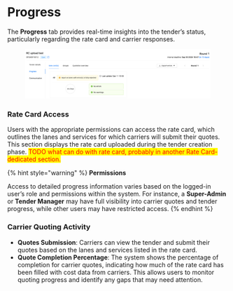 # Progress

The **Progress** tab provides real-time insights into the tender’s status, particularly regarding the rate card and carrier responses.

<figure><img src="../../../.gitbook/assets/Screenshot 2024-09-17 at 14.32.02.png" alt=""><figcaption></figcaption></figure>

### **Rate Card Access**

Users with the appropriate permissions can access the rate card, which outlines the lanes and services for which carriers will submit their quotes. This section displays the rate card uploaded during the tender creation phase. <mark style="color:red;">TODO what can do with rate card, probably in another Rate Card-dedicated section.</mark>

{% hint style="warning" %}
**Permissions**

Access to detailed progress information varies based on the logged-in user’s role and permissions within the system. For instance, a **Super-Admin** or **Tender Manager** may have full visibility into carrier quotes and tender progress, while other users may have restricted access.
{% endhint %}

### **Carrier Quoting Activity**

* **Quotes Submission**: Carriers can view the tender and submit their quotes based on the lanes and services listed in the rate card.
* **Quote Completion Percentage**: The system shows the percentage of completion for carrier quotes, indicating how much of the rate card has been filled with cost data from carriers. This allows users to monitor quoting progress and identify any gaps that may need attention.
